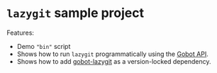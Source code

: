 # `lazygit` sample project

Features:

- Demo `"bin"` script
- Shows how to run `lazygit` programmatically using the [Gobot API](https://github.com/benallfree/gobot/tree/v1.0.0-alpha.25/docs/readme.md).
- Shows how to add [gobot-lazygit](https://www.npmjs.com/package/gobot-lazygit) as a version-locked dependency.
